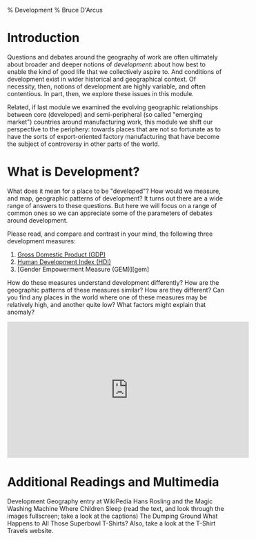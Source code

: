 % Development
% Bruce D'Arcus

# Introduction

Questions and debates around the geography of work are often
ultimately about broader and deeper notions of _development_: about
how best to enable the kind of good life that we collectively aspire
to. And conditions of development exist in wider historical and
geographical context. Of necessity, then, notions of development are
highly variable, and often contentious. In part, then, we explore
these issues in this module.

Related, if last module we examined the evolving geographic
relationships between core (developed) and semi-peripheral (so called
"emerging market") countries around manufacturing work, this module we
shift our perspective to the periphery: towards places that are not so
fortunate as to have the sorts of export-oriented factory
manufacturing that have become the subject of controversy in other
parts of the world.

# What is Development?

What does it mean for a place to be "developed"? How would we measure,
and map, geographic patterns of development? It turns out there are a
wide range of answers to these questions. But here we will focus on a
range of common ones so we can appreciate some of the parameters of
debates around development.

Please read, and compare and contrast in your mind, the following
three development measures:

1. [Gross Domestic Product (GDP)][gdp]
2. [Human Development Index (HDI)][hdi]
3. [Gender Empowerment Measure (GEM)][gem]

How do these measures understand development differently? How are the
geographic patterns of these measures similar? How are they different?
Can you find any places in the world where one of these measures may
be relatively high, and another quite low? What factors might explain
that anomaly?



<iframe width="560" height="315"
   src="http://www.youtube.com/embed/BZoKfap4g4w" frameborder="0" allowfullscreen>
</iframe>

# Additional Readings and Multimedia

Development Geography entry at WikiPedia
Hans Rosling and the Magic Washing Machine
Where Children Sleep (read the text, and look through the images fullscreen; take a look at the captions)
The Dumping Ground
What Happens to All Those Superbowl T-Shirts?
Also, take a look at the T-Shirt Travels website.

[washing-machines]:
http://www.ted.com/talks/hans_rosling_and_the_magic_washing_machine.html
[sleep]: http://lens.blogs.nytimes.com/2011/08/04/where-children-sleep/
[dumping]:
http://www.washingtonpost.com/ac2/wp-dyn?pagename=article&contentId=A25618-2002Apr21
[dev-geo]: http://en.wikipedia.org/wiki/Development_geography
[superbowl]:
http://www.freakonomics.com/2011/02/15/what-happens-to-all-those-super-bowl-t-shirts-a-guest-post-by-dean-karlan/
[gdp]: http://en.wikipedia.org/wiki/Gross_domestic_product
[hdi]: http://en.wikipedia.org/wiki/Human_Development_Index
[ppp]: http://en.wikipedia.org/wiki/Purchasing_power_parity
[big-mac]:
http://www.economist.com/content/big-mac-index?fsrc=scn/gp/wl/tr/interactivebigmac
